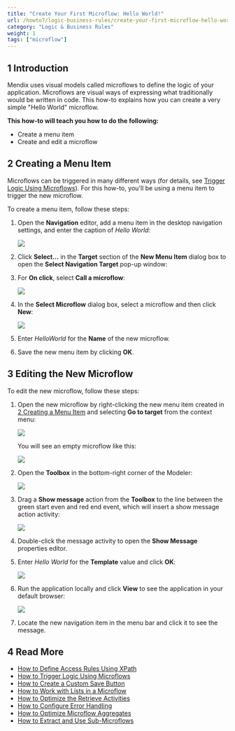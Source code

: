 ```yaml
---
title: "Create Your First Microflow: Hello World!"
url: /howto7/logic-business-rules/create-your-first-microflow-hello-world/
category: "Logic & Business Rules"
weight: 1
tags: ["microflow"]
---
```


## 1 Introduction

Mendix uses visual models called microflows to define the logic of your application. Microflows are visual ways of expressing what traditionally would be written in code. This how-to explains how you can create a very simple "Hello World" microflow.

**This how-to will teach you how to do the following:**

* Create a menu item
* Create and edit a microflow

## <a name="CreatingaMenuItem"></a>2 Creating a Menu Item

Microflows can be triggered in many different ways (for details, see [Trigger Logic Using Microflows](/howto7/logic-business-rules/triggering-logic-using-microflows/)). For this how-to, you'll be using a menu item to trigger the new microflow.

To create a menu item, follow these steps:

1.  Open the **Navigation** editor, add a menu item in the desktop navigation settings, and enter the caption of *Hello World*:

    ![](/attachments/howto7/logic-business-rules/create-your-first-microflow-hello-world/18580978.png)

2.  Click **Select...** in the **Target** section of the **New Menu Item** dialog box to open the **Select Navigation Target** pop-up window:

3.  For **On click**, select **Call a microflow**:

    ![](/attachments/howto7/logic-business-rules/create-your-first-microflow-hello-world/18580977.png)

4.  In the **Select Microflow** dialog box, select a microflow and then click **New**:

    ![](/attachments/howto7/logic-business-rules/create-your-first-microflow-hello-world/microflow.png)

5. Enter *HelloWorld* for the **Name** of the new microflow.
6. Save the new menu item by clicking **OK**.

## 3 Editing the New Microflow

To edit the new microflow, follow these steps:

1.  Open the new microflow by right-clicking the new menu item created in [2 Creating a Menu Item](#CreatingaMenuItem) and selecting **Go to target** from the context menu:

    ![](/attachments/howto7/logic-business-rules/create-your-first-microflow-hello-world/18580975.png)

    You will see an empty microflow like this:

    ![](/attachments/howto7/logic-business-rules/create-your-first-microflow-hello-world/18580974.png)

2.  Open the **Toolbox** in the bottom-right corner of the Modeler:
    
    ![](/attachments/howto7/logic-business-rules/create-your-first-microflow-hello-world/18580967.png)

3.  Drag a **Show message** action from the **Toolbox** to the line between the green start even and red end event, which will insert a show message action activity:

    ![](/attachments/howto7/logic-business-rules/create-your-first-microflow-hello-world/18580972.png)

4. Double-click the message activity to open the **Show Message** properties editor.
5.  Enter *Hello World* for the **Template** value and click **OK**:

    ![](/attachments/howto7/logic-business-rules/create-your-first-microflow-hello-world/18580970.png)

6.  Run the application locally and click **View** to see the application in your default browser:

    ![](/attachments/howto7/logic-business-rules/create-your-first-microflow-hello-world/18580968.png)

7. Locate the new navigation item in the menu bar and click it to see the message.

## 4 Read More

* [How to Define Access Rules Using XPath](/howto7/logic-business-rules/define-access-rules-using-xpath/)
* [How to Trigger Logic Using Microflows](/howto7/logic-business-rules/triggering-logic-using-microflows/)
* [How to Create a Custom Save Button](/howto7/logic-business-rules/create-a-custom-save-button/)
* [How to Work with Lists in a Microflow](/howto7/logic-business-rules/working-with-lists-in-a-microflow/)
* [How to Optimize the Retrieve Activities](/howto7/logic-business-rules/optimizing-retrieve-activities/)
* [How to Configure Error Handling](/howto7/logic-business-rules/set-up-error-handling/)
* [How to Optimize Microflow Aggregates](/howto7/logic-business-rules/optimizing-microflow-aggregates/)
* [How to Extract and Use Sub-Microflows](/howto7/logic-business-rules/extract-and-use-sub-microflows/)
